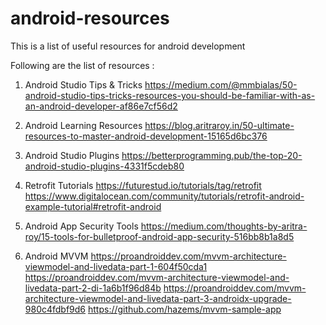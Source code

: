 # android-resources
This is a list of useful resources for android development


Following are the list of resources :

1. Android Studio Tips & Tricks
https://medium.com/@mmbialas/50-android-studio-tips-tricks-resources-you-should-be-familiar-with-as-an-android-developer-af86e7cf56d2

2. Android Learning Resources
https://blog.aritraroy.in/50-ultimate-resources-to-master-android-development-15165d6bc376

3. Android Studio Plugins
https://betterprogramming.pub/the-top-20-android-studio-plugins-4331f5cdeb80

4. Retrofit Tutorials
https://futurestud.io/tutorials/tag/retrofit
https://www.digitalocean.com/community/tutorials/retrofit-android-example-tutorial#retrofit-android

5. Android App Security Tools
https://medium.com/thoughts-by-aritra-roy/15-tools-for-bulletproof-android-app-security-516bb8b1a8d5

6. Android MVVM
https://proandroiddev.com/mvvm-architecture-viewmodel-and-livedata-part-1-604f50cda1
https://proandroiddev.com/mvvm-architecture-viewmodel-and-livedata-part-2-di-1a6b1f96d84b
https://proandroiddev.com/mvvm-architecture-viewmodel-and-livedata-part-3-androidx-upgrade-980c4fdbf9d6
https://github.com/hazems/mvvm-sample-app
